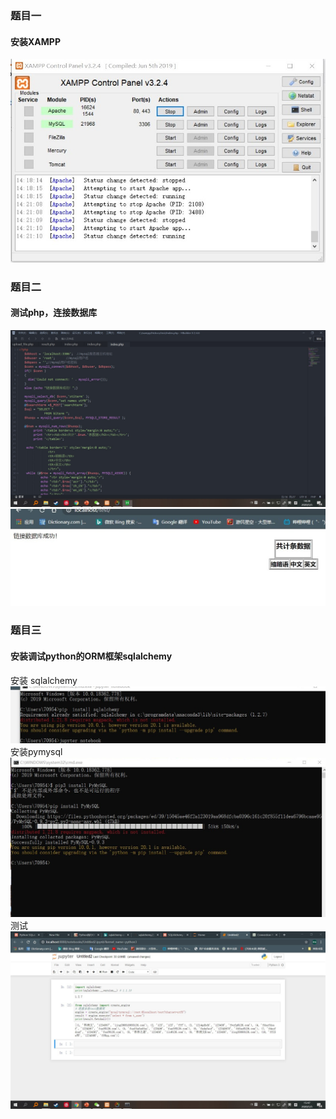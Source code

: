 ### 题目一
#### 安装XAMPP
![image](https://github.com/bige1997372/Database-Concepts/blob/master/%E7%AC%AC%E5%8D%81%E5%91%A8%E5%8F%8A%E7%AC%AC%E5%8D%81%E4%B8%80%E5%91%A8%E4%BD%9C%E4%B8%9A/%E8%AF%BE%E5%90%8E%E4%BD%9C%E4%B8%9A/1.jpg)
### 题目二
#### 测试php，连接数据库
![image](https://github.com/bige1997372/Database-Concepts/blob/master/%E7%AC%AC%E5%8D%81%E5%91%A8%E5%8F%8A%E7%AC%AC%E5%8D%81%E4%B8%80%E5%91%A8%E4%BD%9C%E4%B8%9A/%E8%AF%BE%E5%90%8E%E4%BD%9C%E4%B8%9A/2.jpg)
![image](https://github.com/bige1997372/Database-Concepts/blob/master/%E7%AC%AC%E5%8D%81%E5%91%A8%E5%8F%8A%E7%AC%AC%E5%8D%81%E4%B8%80%E5%91%A8%E4%BD%9C%E4%B8%9A/%E8%AF%BE%E5%90%8E%E4%BD%9C%E4%B8%9A/3.jpg)
### 题目三
#### 安装调试python的ORM框架sqlalchemy
安装 sqlalchemy
![image](https://github.com/bige1997372/Database-Concepts/blob/master/%E7%AC%AC%E5%8D%81%E5%91%A8%E5%8F%8A%E7%AC%AC%E5%8D%81%E4%B8%80%E5%91%A8%E4%BD%9C%E4%B8%9A/%E8%AF%BE%E5%90%8E%E4%BD%9C%E4%B8%9A/4.jpg)
安装pymysql
![image](https://github.com/bige1997372/Database-Concepts/blob/master/%E7%AC%AC%E5%8D%81%E5%91%A8%E5%8F%8A%E7%AC%AC%E5%8D%81%E4%B8%80%E5%91%A8%E4%BD%9C%E4%B8%9A/%E8%AF%BE%E5%90%8E%E4%BD%9C%E4%B8%9A/5.jpg)
测试
![image](https://github.com/bige1997372/Database-Concepts/blob/master/%E7%AC%AC%E5%8D%81%E5%91%A8%E5%8F%8A%E7%AC%AC%E5%8D%81%E4%B8%80%E5%91%A8%E4%BD%9C%E4%B8%9A/%E8%AF%BE%E5%90%8E%E4%BD%9C%E4%B8%9A/6.jpg)
